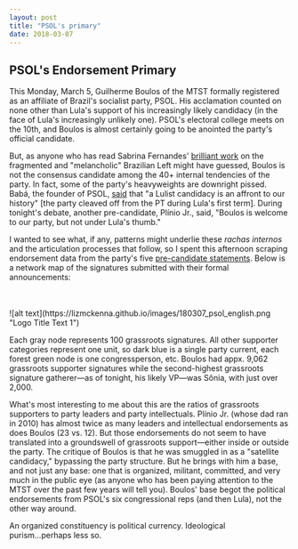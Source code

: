 ```yaml
---
layout: post
title: "PSOL's primary"
date: 2018-03-07
---
```

<h2> PSOL's Endorsement Primary</h2>

<p> This Monday, March 5, Guilherme Boulos of the MTST formally registered as an affiliate of Brazil's socialist party, PSOL. His acclamation counted on none other than Lula's support of his increasingly likely candidacy (in the face of Lula's increasingly unlikely one). PSOL's electoral college meets on the 10th, and Boulos is almost certainly going to be anointed the party's official candidate.</p> 

<p> But, as anyone who has read Sabrina Fernandes' <a href="http://www.ihu.unisinos.br/159-noticias/entrevistas/569025-a-fragmentacao-da-esquerda-a-crise-da-praxis-e-a-melancolia-entrevista-especial-com-sabrina-fernandes">brilliant work</a> on the fragmented and "melancholic" Brazilian Left might have guessed, Boulos is not the consensus candidate among the 40+ internal tendencies of the party. In fact, some of the party's heavyweights are downright pissed. Babá, the founder of PSOL, <a href="https://www.facebook.com/babapsol/">said</a> that "a Lulist candidacy is an affront to our history" [the party cleaved off from the PT during Lula's first term]. During tonight's debate, another pre-candidate, Plínio Jr., said, "Boulos is welcome to our party, but not under Lula's thumb."</p> 
 
<p>I wanted to see what, if any, patterns might underlie these <i>rachas internos</i> and the articulation processes that follow, so I spent this afternoon scraping endorsement data from the party's five <a href="http://www.psol50.org.br/pre-candidaturas-a-presidencia/">pre-candidate statements</a>. Below is a network map of the signatures submitted with their formal announcements:</p>
<br>
<br>
 ![alt text](https://lizmckenna.github.io/images/180307_psol_english.png "Logo Title Text 1")
<br>
<p>Each gray node represents 100 grassroots signatures. All other supporter categories represent one unit, so dark blue is a single party current, each forest green node is one congressperson, etc. Boulos had appx. 9,062 grassroots supporter signatures while the second-highest grassroots signature gatherer—as of tonight, his likely VP—was Sônia, with just over 2,000.</p> 
 
<p>What's most interesting to me about this are the ratios of grassroots supporters to party leaders and party intellectuals. Plínio Jr. (whose dad ran in 2010) has almost twice as many leaders and intellectual endorsements as does Boulos (23 vs. 12). But those endorsements do not seem to have translated into a groundswell of grassroots support—either inside or outside the party. The critique of Boulos is that he was smuggled in as a "satellite candidacy," bypassing the party structure. But he brings with him a base, and not just any base: one that is organized, militant, committed, and very much in the public eye (as anyone who has been paying attention to the MTST over the past few years will tell you). Boulos' base begot the political endorsements from PSOL's six congressional reps (and then Lula), not the other way around.</p>  
 
 <p> An organized constituency is political currency. Ideological purism...perhaps less so. </p> 
